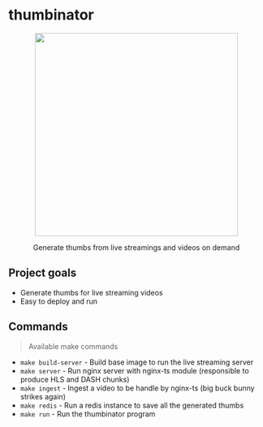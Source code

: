 # thumbinator

<p align="center">
  <img src="https://github.com/mauricioabreu/thumbinator/raw/master/docs/thumbinator.png?raw=true" width="400">
  <p align="center">Generate thumbs from live streamings and videos on demand</p>
</p>

## Project goals

* Generate thumbs for live streaming videos
* Easy to deploy and run

## Commands
> Available make commands

* `make build-server` - Build base image to run the live streaming server
* `make server` - Run nginx server with nginx-ts module (responsible to produce HLS and DASH chunks)
* `make ingest` - Ingest a video to be handle by nginx-ts (big buck bunny strikes again)
* `make redis` - Run a redis instance to save all the generated thumbs
* `make run` - Run the thumbinator program